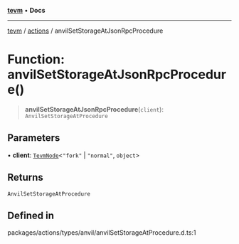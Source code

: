 [**tevm**](../../README.md) • **Docs**

***

[tevm](../../modules.md) / [actions](../README.md) / anvilSetStorageAtJsonRpcProcedure

# Function: anvilSetStorageAtJsonRpcProcedure()

> **anvilSetStorageAtJsonRpcProcedure**(`client`): `AnvilSetStorageAtProcedure`

## Parameters

• **client**: [`TevmNode`](../../index/type-aliases/TevmNode.md)\<`"fork"` \| `"normal"`, `object`\>

## Returns

`AnvilSetStorageAtProcedure`

## Defined in

packages/actions/types/anvil/anvilSetStorageAtProcedure.d.ts:1
